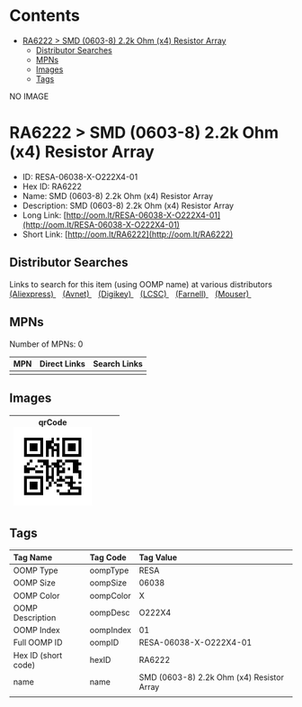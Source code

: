 



Contents
========

* [RA6222 > SMD (0603-8) 2.2k Ohm (x4) Resistor Array](#ra6222--smd-0603-8-22k-ohm-x4-resistor-array)
	* [Distributor Searches](#distributor-searches)
	* [MPNs](#mpns)
	* [Images](#images)
	* [Tags](#tags)
  
NO IMAGE  
# RA6222 > SMD (0603-8) 2.2k Ohm (x4) Resistor Array

- ID: RESA-06038-X-O222X4-01
- Hex ID: RA6222
- Name: SMD (0603-8) 2.2k Ohm (x4) Resistor Array
- Description: SMD (0603-8) 2.2k Ohm (x4) Resistor Array
- Long Link: [http://oom.lt/RESA-06038-X-O222X4-01](http://oom.lt/RESA-06038-X-O222X4-01)
- Short Link: [http://oom.lt/RA6222](http://oom.lt/RA6222)

## Distributor Searches
  
Links to search for this item (using OOMP name) at various distributors  
[(Aliexpress) ](https://www.aliexpress.com/wholesale?SearchText=1117SMD+0603-8+2.2k+Ohm+x4+Resistor+Array)&nbsp;&nbsp;&nbsp;[(Avnet) ](https://www.avnet.com/shop/us/search/SMD+0603-8+2.2k+Ohm+x4+Resistor+Array)&nbsp;&nbsp;&nbsp;[(Digikey) ](https://www.digikey.co.uk/en/products/result?s=SMD+0603-8+2.2k+Ohm+x4+Resistor+Array)&nbsp;&nbsp;&nbsp;[(LCSC) ](https://www.lcsc.com/search?q=SMD+0603-8+2.2k+Ohm+x4+Resistor+Array)&nbsp;&nbsp;&nbsp;[(Farnell) ](https://uk.farnell.com/search?st=SMD+0603-8+2.2k+Ohm+x4+Resistor+Array)&nbsp;&nbsp;&nbsp;[(Mouser) ](https://www.mouser.com/c/?q=SMD+0603-8+2.2k+Ohm+x4+Resistor+Array)&nbsp;&nbsp;&nbsp;
## MPNs
  
Number of MPNs: 0  

|MPN|Direct Links|Search Links|
| :--- | :--- | :--- |
||||

## Images
  

|qrCode<br>[![](https://raw.githubusercontent.com/oomlout/oomlout_OOMP_parts_V2/main/RESA/06038/X/O222X4/01/qrCode_140.png)](https://github.com/oomlout/oomlout_OOMP_parts_V2/tree/main/RESA/06038/X/O222X4/01/qrCode.png)||||
| :---: | :---: | :---: | :---: |

## Tags
  

|Tag Name|Tag Code|Tag Value|
| :--- | :--- | :--- |
|OOMP Type|oompType|RESA|
|OOMP Size|oompSize|06038|
|OOMP Color|oompColor|X|
|OOMP Description|oompDesc|O222X4|
|OOMP Index|oompIndex|01|
|Full OOMP ID|oompID|RESA-06038-X-O222X4-01|
|Hex ID (short code)|hexID|RA6222|
|name|name|SMD (0603-8) 2.2k Ohm (x4) Resistor Array|
||||
